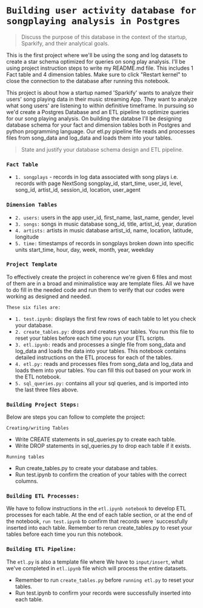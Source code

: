 
# `Building user activity database for songplaying analysis in Postgres`

> Discuss the purpose of this database in the context of the startup, Sparkify, and their analytical goals.
 
This is the first project where we'll be using the song and log datasets to create a star schema optimized for queries on song play analysis. I'll be using project instruction steps to write my README.md file. This includes 1 Fact table and 4 dimension tables. Make sure to click "Restart kernel" to close the connection to the database after running this notebook.

This project is about how a startup named 'Sparkify' wants to analyze their users' song playing data in their music streaming App. They want to analyze what song users' are listening to within definitive timeframe. In pursuing so we'd create a Postgres Database and an ETL pipeline to optimize queries for our song playing analysis. On building the databse I'll be designing database schema for your fact and dimension tables both in Postgres and python programming language. Our etl.py pipeline file reads and processes files from song_data and log_data and loads them into your tables.

> State and justify your database schema design and ETL pipeline.
> 
### `Fact Table` ###
- `1. songplays` - records in log data associated with song plays i.e. records with page NextSong
songplay_id, start_time, user_id, level, song_id, artist_id, session_id, location, user_agent

### `Dimension Tables` ###
- `2. users:`  users in the app
               user_id, first_name, last_name, gender, level
- `3. songs:`  songs in music database
                song_id, title, artist_id, year, duration
- `4. artists:`  artists in music database
                 artist_id, name, location, latitude, longitude
- `5. time:`  timestamps of records in songplays broken down into specific units
                start_time, hour, day, week, month, year, weekday

### `Project Template`
To effectively create the project in coherence we're given 6 files and most of them are in a broad and minimalistice way are template files. All we have to do 
fill in the needed code and run them to verify that our codes were working as designed and needed.

`These six files are:`
- `1. test.ipynb:` displays the first few rows of each table to let you check your database.
- `2. create_tables.py:` drops and creates your tables. You run this file to reset your tables before each time you run your ETL scripts.
- `3. etl.ipynb:` reads and processes a single file from song_data and log_data and loads the data into your tables. This notebook contains detailed instructions on the ETL process for each of the tables.
- `4. etl.py:` reads and processes files from song_data and log_data and loads them into your tables. You can fill this out based on your work in the ETL notebook.
- `5. sql_queries.py:` contains all your sql queries, and is imported into the last three files above.

 
### `Building Project Steps:`
Below are steps you can follow to complete the project:

`Creating/writing Tables`
- Write CREATE statements in sql_queries.py to create each table.
- Write DROP statements in sql_queries.py to drop each table if it exists.

`Running tables`
- Run create_tables.py to create your database and tables.
- Run test.ipynb to confirm the creation of your tables with the correct columns.

### `Building ETL Processes:`
We have to follow instructions in the `etl.ipynb notebook` to develop ETL processes for each table. At the end of each table section, or at the end of the notebook, `run test.ipynb` to confirm that records were `successfully inserted into each table. Remember to rerun create_tables.py to reset your tables before each time you run this notebook.

### `Building ETL Pipeline:`
The `etl.py` is also a template file where We have to `input/insert`, what we've completed in `etl.ipynb` file which will process the entire datasets. 
- Remember to run `create_tables.py` before `running etl.py` to reset your tables.
- Run test.ipynb to confirm your records were successfully inserted into each table.
